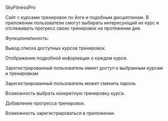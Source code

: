 SkyFitnessPro

Сайт с курсами тренировок по йоге и подобным дисциплинам. В приложении пользователи смогут выбирать интересующий их курс и отслеживать прогресс своих тренировок на протяжении дня.

Функциональность:

Вывод списка доступных курсов тренировок.

Отображение подробной информации о каждом курсе.

Зарегистрированный пользователь имеет доступ к выбранным курсам и тренировкам

Зарегистрированный пользователь может сменить пароль

Возможность выбрать конкретную тренировку курса.

Добавление прогресса тренировок.

Возможность зарегистрироваться в приложении.